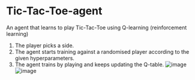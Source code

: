 # Tic-Tac-Toe-agent
An agent that learns to play Tic-Tac-Toe using Q-learning (reinforcement learning)
1. The player picks a side.
2. The agent starts training against a randomised player according to the given hyperparameters.
3. The agent trains by playing and keeps updating the Q-table.
![image](https://github.com/An1-mesh/Tic-Tac-Toe-agent/assets/75208920/d4ad2afd-d7b5-475b-9591-228af8fa28ea)
![image](https://github.com/An1-mesh/Tic-Tac-Toe-agent/assets/75208920/71db96db-0241-452f-a133-bbad0a694c72)
